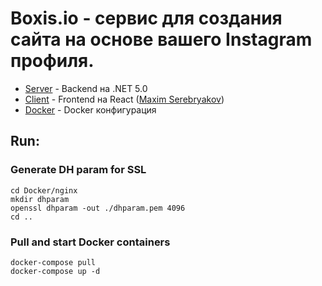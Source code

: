 # Boxis.io - сервис для создания сайта на основе вашего Instagram профиля.

* [Server](/Server) - Backend на .NET 5.0
* [Client](/Client) - Frontend на React ([Maxim Serebryakov](https://github.com/StarkMP))
* [Docker](/Docker) - Docker конфигурация

## Run:

### Generate DH param for SSL
```
cd Docker/nginx
mkdir dhparam
openssl dhparam -out ./dhparam.pem 4096
cd ..
```

### Pull and start Docker containers
```
docker-compose pull
docker-compose up -d
```

